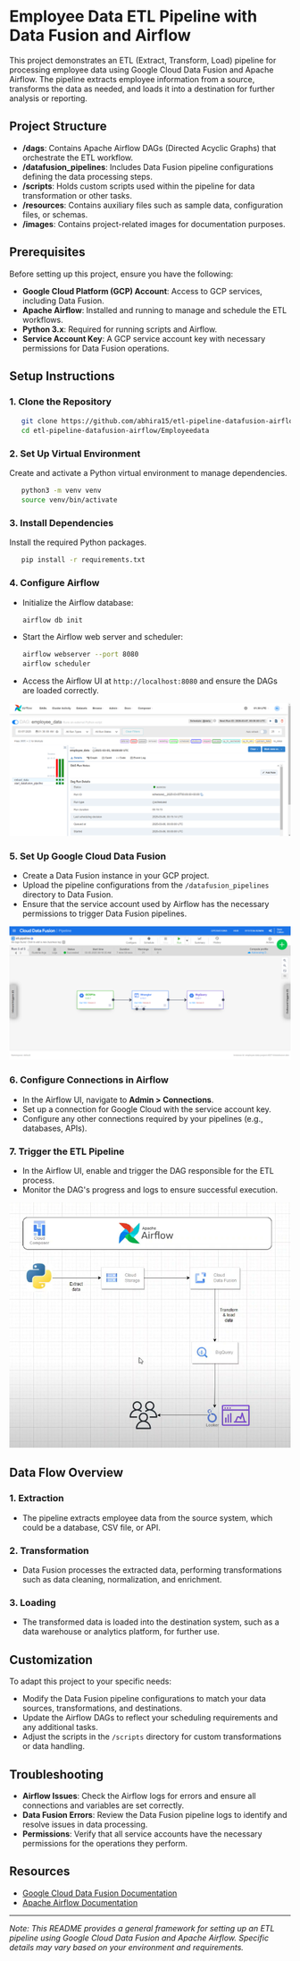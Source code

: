 # Employee Data ETL Pipeline with Data Fusion and Airflow

This project demonstrates an ETL (Extract, Transform, Load) pipeline for processing employee data using Google Cloud Data Fusion and Apache Airflow. The pipeline extracts employee information from a source, transforms the data as needed, and loads it into a destination for further analysis or reporting.

## Project Structure

- **/dags**: Contains Apache Airflow DAGs (Directed Acyclic Graphs) that orchestrate the ETL workflow.
- **/datafusion_pipelines**: Includes Data Fusion pipeline configurations defining the data processing steps.
- **/scripts**: Holds custom scripts used within the pipeline for data transformation or other tasks.
- **/resources**: Contains auxiliary files such as sample data, configuration files, or schemas.
- **/images**: Contains project-related images for documentation purposes.

## Prerequisites

Before setting up this project, ensure you have the following:

- **Google Cloud Platform (GCP) Account**: Access to GCP services, including Data Fusion.
- **Apache Airflow**: Installed and running to manage and schedule the ETL workflows.
- **Python 3.x**: Required for running scripts and Airflow.
- **Service Account Key**: A GCP service account key with necessary permissions for Data Fusion operations.

## Setup Instructions

### 1. Clone the Repository

```bash
   git clone https://github.com/abhira15/etl-pipeline-datafusion-airflow.git
   cd etl-pipeline-datafusion-airflow/Employeedata
```

### 2. Set Up Virtual Environment

Create and activate a Python virtual environment to manage dependencies.

```bash
   python3 -m venv venv
   source venv/bin/activate
```

### 3. Install Dependencies

Install the required Python packages.

```bash
   pip install -r requirements.txt
```

### 4. Configure Airflow

- Initialize the Airflow database:

  ```bash
  airflow db init
  ```

- Start the Airflow web server and scheduler:

  ```bash
  airflow webserver --port 8080
  airflow scheduler
  ```

- Access the Airflow UI at `http://localhost:8080` and ensure the DAGs are loaded correctly.

![Airflow UI](https://github.com/abhira15/etl-pipeline-datafusion-airflow/blob/main/Employeedata/Image/Composer.png)

### 5. Set Up Google Cloud Data Fusion

- Create a Data Fusion instance in your GCP project.
- Upload the pipeline configurations from the `/datafusion_pipelines` directory to Data Fusion.
- Ensure that the service account used by Airflow has the necessary permissions to trigger Data Fusion pipelines.

![Google Cloud Data Fusion](https://github.com/abhira15/etl-pipeline-datafusion-airflow/blob/main/Employeedata/Image/Data_Fusion_ETL_Pipeline.png)

### 6. Configure Connections in Airflow

- In the Airflow UI, navigate to **Admin > Connections**.
- Set up a connection for Google Cloud with the service account key.
- Configure any other connections required by your pipelines (e.g., databases, APIs).

### 7. Trigger the ETL Pipeline

- In the Airflow UI, enable and trigger the DAG responsible for the ETL process.
- Monitor the DAG's progress and logs to ensure successful execution.

![Airflow DAG Execution](https://github.com/abhira15/etl-pipeline-datafusion-airflow/blob/main/Employeedata/Image/Pipeline.png)

## Data Flow Overview

### 1. Extraction

- The pipeline extracts employee data from the source system, which could be a database, CSV file, or API.

### 2. Transformation

- Data Fusion processes the extracted data, performing transformations such as data cleaning, normalization, and enrichment.

### 3. Loading

- The transformed data is loaded into the destination system, such as a data warehouse or analytics platform, for further use.

## Customization

To adapt this project to your specific needs:

- Modify the Data Fusion pipeline configurations to match your data sources, transformations, and destinations.
- Update the Airflow DAGs to reflect your scheduling requirements and any additional tasks.
- Adjust the scripts in the `/scripts` directory for custom transformations or data handling.

## Troubleshooting

- **Airflow Issues**: Check the Airflow logs for errors and ensure all connections and variables are set correctly.
- **Data Fusion Errors**: Review the Data Fusion pipeline logs to identify and resolve issues in data processing.
- **Permissions**: Verify that all service accounts have the necessary permissions for the operations they perform.

## Resources

- [Google Cloud Data Fusion Documentation](https://cloud.google.com/data-fusion/docs)
- [Apache Airflow Documentation](https://airflow.apache.org/docs/)

---

*Note: This README provides a general framework for setting up an ETL pipeline using Google Cloud Data Fusion and Apache Airflow. Specific details may vary based on your environment and requirements.*

